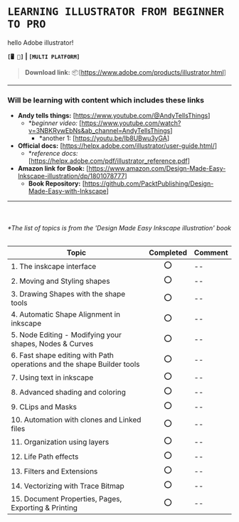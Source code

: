 # `LEARNING ILLUSTRATOR FROM BEGINNER TO PRO`

hello Adobe illustrator!

**`[🖥️ 🍏]` | `[MULTI PLATFORM]`**  
> **Download link:** 📦[<https://www.adobe.com/products/illustrator.html>]  

---

### Will be learning with content which includes these links  

- **Andy tells things:** [<https://www.youtube.com/@AndyTellsThings>]
  - **beginner video:* [<https://www.youtube.com/watch?v=3NBKRywEbNs&ab_channel=AndyTellsThings>]
    - *another 1: [<https://youtu.be/Ib8UBwu3yGA>]
- **Official docs:** [<https://helpx.adobe.com/illustrator/user-guide.html/>]
  - **reference docs:* [<https://helpx.adobe.com/pdf/illustrator_reference.pdf>]
- **Amazon link for Book:** [<https://www.amazon.com/Design-Made-Easy-Inkscape-illustration/dp/1801078777>]  
  - **Book Repository:** [<https://github.com/PacktPublishing/Design-Made-Easy-with-Inkscape>]

---

<br/>

###### *The list of topics is from the 'Design Made Easy Inkscape illustration' book

|Topic | Completed | Comment|
|---|:---:|---|
|1. The inskcape interface|⭕ |--|
|2. Moving and Styling shapes|⭕ |--|
|3. Drawing Shapes with the shape tools|⭕ |--|
|4. Automatic Shape Alignment in inkscape|⭕ |--|
|5. Node Editing - Modifying your shapes, Nodes & Curves|⭕ |--|
|6. Fast shape editing with Path operations and the shape Builder tools|⭕ |--|
|7. Using text in inkscape|⭕ |--|
|8. Advanced shading and coloring|⭕ |--|
|9. CLips and Masks|⭕ |--|
|10. Automation with clones and Linked files|⭕ |--|
|11. Organization using layers|⭕ |--|
|12. Life Path effects|⭕ |--|
|13. Filters and Extensions|⭕ |--|
|14. Vectorizing with Trace Bitmap|⭕ |--|
|15. Document Properties, Pages, Exporting & Printing|⭕ |--|
